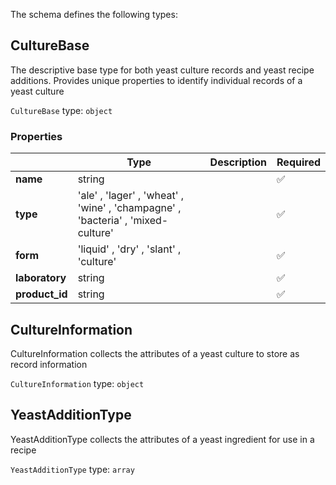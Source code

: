 The schema defines the following types:

## CultureBase

The descriptive base type for both yeast culture records and yeast recipe additions. Provides unique properties to identify individual records of a yeast culture

`CultureBase` type: `object`

### Properties

|   |Type|Description|Required|
|---|----|-----------|--------|
| **name** | string|  | :white_check_mark: |
| **type** |  'ale'  , 'lager'  , 'wheat'  , 'wine'  , 'champagne'  , 'bacteria'  , 'mixed-culture' |  | :white_check_mark: |
| **form** |  'liquid'  , 'dry'  , 'slant'  , 'culture' |  | :white_check_mark: |
| **laboratory** | string|  | :white_check_mark: |
| **product_id** | string|  | :white_check_mark: |

## CultureInformation

CultureInformation collects the attributes of a yeast culture to store as record information

`CultureInformation` type: `object`


## YeastAdditionType

YeastAdditionType collects the attributes of a yeast ingredient for use in a recipe

`YeastAdditionType` type: `array`


